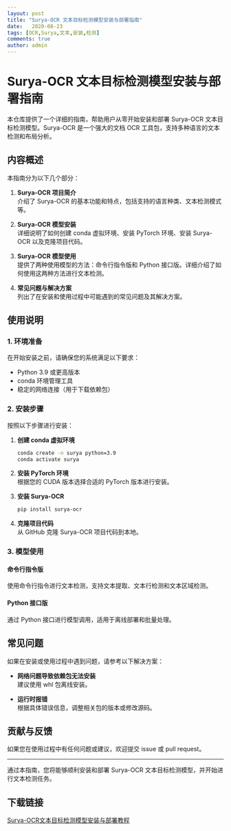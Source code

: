 ```yaml
---
layout: post
title: "Surya-OCR 文本目标检测模型安装与部署指南"
date:   2020-08-23
tags: [OCR,Surya,文本,安装,检测]
comments: true
author: admin
---
```

# Surya-OCR 文本目标检测模型安装与部署指南

本仓库提供了一个详细的指南，帮助用户从零开始安装和部署 Surya-OCR 文本目标检测模型。Surya-OCR 是一个强大的文档 OCR 工具包，支持多种语言的文本检测和布局分析。

## 内容概述

本指南分为以下几个部分：

1. **Surya-OCR 项目简介**  
   介绍了 Surya-OCR 的基本功能和特点，包括支持的语言种类、文本检测模式等。

2. **Surya-OCR 模型安装**  
   详细说明了如何创建 conda 虚拟环境、安装 PyTorch 环境、安装 Surya-OCR 以及克隆项目代码。

3. **Surya-OCR 模型使用**  
   提供了两种使用模型的方法：命令行指令版和 Python 接口版。详细介绍了如何使用这两种方法进行文本检测。

4. **常见问题与解决方案**  
   列出了在安装和使用过程中可能遇到的常见问题及其解决方案。

## 使用说明

### 1. 环境准备

在开始安装之前，请确保您的系统满足以下要求：
- Python 3.9 或更高版本
- conda 环境管理工具
- 稳定的网络连接（用于下载依赖包）

### 2. 安装步骤

按照以下步骤进行安装：

1. **创建 conda 虚拟环境**  
   ```bash
   conda create -n surya python=3.9
   conda activate surya
   ```

2. **安装 PyTorch 环境**  
   根据您的 CUDA 版本选择合适的 PyTorch 版本进行安装。

3. **安装 Surya-OCR**  
   ```bash
   pip install surya-ocr
   ```

4. **克隆项目代码**  
   从 GitHub 克隆 Surya-OCR 项目代码到本地。

### 3. 模型使用

#### 命令行指令版

使用命令行指令进行文本检测，支持文本提取、文本行检测和文本区域检测。

#### Python 接口版

通过 Python 接口进行模型调用，适用于离线部署和批量处理。

## 常见问题

如果在安装或使用过程中遇到问题，请参考以下解决方案：

- **网络问题导致依赖包无法安装**  
  建议使用 whl 包离线安装。

- **运行时报错**  
  根据具体错误信息，调整相关包的版本或修改源码。

## 贡献与反馈

如果您在使用过程中有任何问题或建议，欢迎提交 issue 或 pull request。

---

通过本指南，您将能够顺利安装和部署 Surya-OCR 文本目标检测模型，并开始进行文本检测任务。

## 下载链接

[Surya-OCR文本目标检测模型安装与部署教程](https://pan.quark.cn/s/e3d0ac9b2f00)